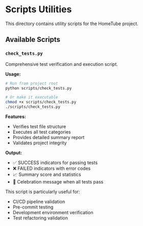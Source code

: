 # Scripts Utilities

This directory contains utility scripts for the HomeTube project.

## Available Scripts

### `check_tests.py`
Comprehensive test verification and execution script.

**Usage:**
```bash
# Run from project root
python scripts/check_tests.py

# Or make it executable
chmod +x scripts/check_tests.py
./scripts/check_tests.py
```

**Features:**
- Verifies test file structure
- Executes all test categories
- Provides detailed summary report
- Validates project integrity

**Output:**
- ✅ SUCCESS indicators for passing tests
- ❌ FAILED indicators with error codes
- 📈 Summary score and statistics
- 🎉 Celebration message when all tests pass

This script is particularly useful for:
- CI/CD pipeline validation
- Pre-commit testing
- Development environment verification
- Test refactoring validation